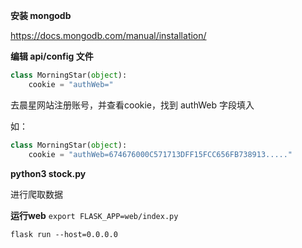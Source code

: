 **安装 mongodb**

https://docs.mongodb.com/manual/installation/

**编辑 api/config 文件**

```python
class MorningStar(object):
    cookie = "authWeb="
```
去晨星网站注册账号，并查看cookie，找到 authWeb 字段填入

如：
```python
class MorningStar(object):
    cookie = "authWeb=674676000C571713DFF15FCC656FB738913....."
```

**python3 stock.py**

进行爬取数据

**运行web**
`export FLASK_APP=web/index.py`

`flask run --host=0.0.0.0`